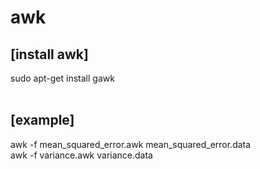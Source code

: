 # awk

## [install awk]<br/>
sudo apt-get install gawk<br/>
<br/>
## [example]<br/>
awk -f mean_squared_error.awk mean_squared_error.data<br/>
awk -f variance.awk variance.data<br/>

